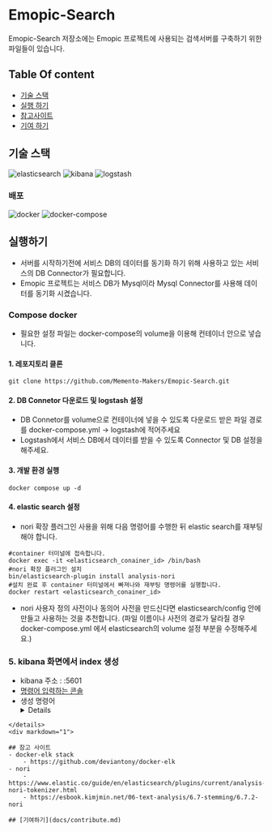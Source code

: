 # Emopic-Search
Emopic-Search 저장소에는 Emopic 프로젝트에 사용되는 검색서버를 구축하기 위한 파일들이 있습니다. 


## Table Of content

- [기술 스택](#기술-스택)
- [실행 하기](#실행하기)
- [참고사이트](#참고-사이트)
- [기여 하기](#기여하기)

## 기술 스택
![elasticsearch](https://img.shields.io/badge/elasticsearch-8.9.0-005571)
![kibana](https://img.shields.io/badge/kibana-8.9.0-005571)
![logstash](https://img.shields.io/badge/logstash-8.9.0-005571)


### 배포
![docker](https://img.shields.io/badge/docker-blue)
![docker-compose](https://img.shields.io/badge/docker_compose-3.8-blue)

## 실행하기

- 서버를 시작하기전에 서비스 DB의 데이터를 동기화 하기 위해 사용하고 있는 서비스의 DB Connector가 필요합니다. 
- Emopic 프로젝트는 서비스 DB가 Mysql이라 Mysql Connector를 사용해 데이터를 동기화 시켰습니다.

### Compose docker 

- 필요한 설정 파일는 docker-compose의 volume을 이용해 컨테이너 안으로 넣습니다. 

#### 1. 레포지토리 클론 
```shell 
git clone https://github.com/Memento-Makers/Emopic-Search.git
```

#### 2. DB Connetor 다운로드 및 logstash 설정
- DB Connetor를 volume으로 컨테이너에 넣을 수 있도록 다운로드 받은 파일 경로를 docker-compose.yml -> logstash에 적어주세요
- Logstash에서 서비스 DB에서 데이터를 받을 수 있도록 Connector 및 DB 설정을 해주세요.  

#### 3. 개발 환경 실행
```shell
docker compose up -d
``` 

#### 4. elastic search 설정

- nori 확장 플러그인 사용을 위해 다음 명령어를 수행한 뒤 elastic search를 재부팅 해야 합니다. 
```shell
#container 터미널에 접속합니다. 
docker exec -it <elasticsearch_conainer_id> /bin/bash
#nori 확장 플러그인 설치
bin/elasticsearch-plugin install analysis-nori
#설치 완료 후 container 터미널에서 빠져나와 재부팅 명령어를 실행합니다. 
docker restart <elasticsearch_conainer_id>
```
- nori 사용자 정의 사전이나 동의어 사전을 만드신다면 elasticsearch/config 안에 만들고 사용하는 것을 추천합니다. (파일 이름이나 사전의 경로가 달라질 경우 docker-compose.yml 에서 elasticsearch의 volume 설정 부분을 수정해주세요.)

### 5. kibana 화면에서 index 생성
- kibana 주소 : <yourdomain or localhost>:5601
- [명령어 입력하는 콘솔](https://www.elastic.co/guide/en/kibana/current/console-kibana.html)
- 생성 명령어<details>
    ```
    PUT nori_photo
    {
      "settings": {
        "index": {
          "analysis": {
            "tokenizer": {
              "my_nori_tokenizer": {
                "type": "nori_tokenizer",
                "user_dictionary":"user_dictionary.txt"
                "decompound_mode": "mixed",
                "discard_punctuation": "false",
              }
            },
            "filter": { // 띄어쓰기 filter
              "stopwords": {
                "type": "stop",
                "stopwords": [" "]
              },
              "synonym": {// 동의어 filter 
                "type": "synonym",
                "synonyms_path": "synonyms.txt"
              }
            },
            "analyzer": {
              "my_nori_analyzer": {
                "type": "custom",
                "tokenizer": "my_nori_tokenizer",
                "filter": ["lowercase", "stop", "trim", "stopwords", "nori_part_of_speech"]
              },
              "my_nori_synonym_analyzer":{
                "type": "custom",
                "tokenizer": "my_nori_tokenizer",
                "filter": ["lowercase", "stop", "trim", "stopwords", "nori_part_of_speech","synonym"]
              }
            }
          }
        }
      },
      "mappings" : {
        "properties" : {
          "caption": {
            "type" : "text",
            //데이터 입력시 사용
            "analyzer": "my_nori_analyzer",
            //검색시 사용
            "search_analyzer": "my_nori_synonym_analyzer"
          },
          "class_list":{
            "type" : "text",
            "analyzer": "my_nori_analyzer",
            "search_analyzer": "my_nori_synonym_analyzer"
          },
          "snapped_at":{
            "type": "date",
            "format": "strict_date_optional_time||yyyyMMdd||yyyyMM||year||strict_year_month"
          }
        }
      }
    }

```
</details>
<div markdown="1">

## 참고 사이트
- docker-elk stack
    - https://github.com/deviantony/docker-elk
- nori
    - https://www.elastic.co/guide/en/elasticsearch/plugins/current/analysis-nori-tokenizer.html
    - https://esbook.kimjmin.net/06-text-analysis/6.7-stemming/6.7.2-nori

## [기여하기](docs/contribute.md)
